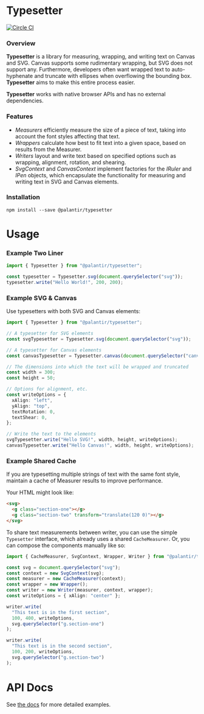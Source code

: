# Typesetter

[![Circle CI](https://circleci.com/gh/palantir/svg-typewriter.svg?style=svg)](https://circleci.com/gh/palantir/svg-typewriter)

### Overview

**Typesetter** is a library for measuring, wrapping, and writing text on Canvas
and SVG. Canvas supports some rudimentary wrapping, but SVG does not support
any. Furthermore, developers often want wrapped text to auto-hyphenate and
truncate with ellipses when overflowing the bounding box. **Typesetter** aims to
make this entire process easier.

**Typesetter** works with native browser APIs and has no external dependencies.

### Features

- *Measurers* efficiently measure the size of a piece of text, taking into
  account the font styles affecting that text.
- *Wrappers* calculate how best to fit text into a given space, based on results
  from the Measurer.
- *Writers* layout and write text based on specified options such as wrapping,
  alignment, rotation, and shearing.
- *SvgContext* and *CanvasContext* implement factories for the *IRuler* and
  *IPen* objects, which encapsulate the functionality for measuring and writing
  text in SVG and Canvas elements.

### Installation

```
npm install --save @palantir/typesetter
```

# Usage

### Example Two Liner

```ts
import { Typesetter } from "@palantir/typesetter";

const typesetter = Typesetter.svg(document.querySelector("svg"));
typesetter.write("Hello World!", 200, 200);
```

### Example SVG & Canvas

Use typesetters with both SVG and Canvas elements:

```ts
import { Typesetter } from "@palantir/typesetter";

// A typesetter for SVG elements
const svgTypesetter = Typesetter.svg(document.querySelector("svg"));

// A typesetter for Canvas elements
const canvasTypesetter = Typesetter.canvas(document.querySelector("canvas").getContext("2d"));

// The dimensions into which the text will be wrapped and truncated
const width = 300;
const height = 50;

// Options for alignment, etc.
const writeOptions = {
  xAlign: "left",
  yAlign: "top",
  textRotation: 0,
  textShear: 0,
};

// Write the text to the elements
svgTypesetter.write("Hello SVG!", width, height, writeOptions);
canvasTypesetter.write("Hello Canvas!", width, height, writeOptions);
```

### Example Shared Cache

If you are typesetting multiple strings of text with the same font style,
maintain a cache of Measurer results to improve performance.

Your HTML might look like:

```html
<svg>
  <g class="section-one"></g>
  <g class="section-two" transform="translate(120 0)"></g>
</svg>
```

To share text measurements between writer, you can use the simple `Typesetter`
interface, which already uses a shared `CacheMeasurer`. Or, you can compose the
components manually like so:

```ts
import { CacheMeasurer, SvgContext, Wrapper, Writer } from "@palantir/typesetter";

const svg = document.querySelector("svg");
const context = new SvgContext(svg);
const measurer = new CacheMeasurer(context);
const wrapper = new Wrapper();
const writer = new Writer(measurer, context, wrapper);
const writeOptions = { xAlign: "center" };

writer.write(
  "This text is in the first section",
  100, 400, writeOptions,
  svg.querySelector("g.section-one")
);

writer.write(
  "This text is in the second section",
  100, 200, writeOptions,
  svg.querySelector("g.section-two")
);
```

# API Docs

See [the docs](http://palantir.github.io/typesetter) for more detailed examples.
